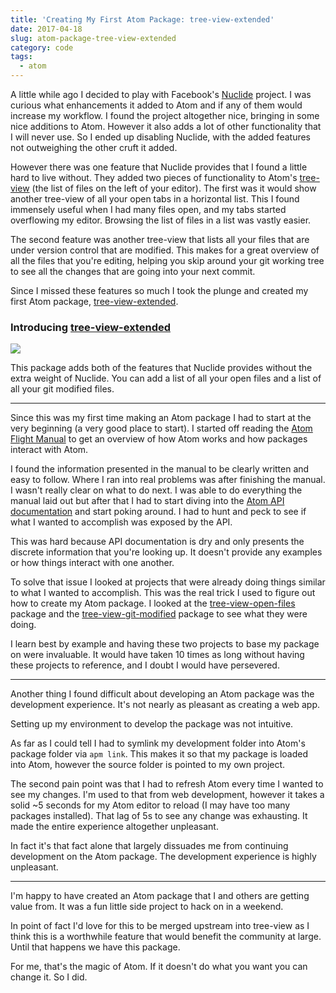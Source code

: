 ```yaml
---
title: 'Creating My First Atom Package: tree-view-extended'
date: 2017-04-18
slug: atom-package-tree-view-extended
category: code
tags:
  - atom
---
```


A little while ago I decided to play with Facebook's [Nuclide](https://nuclide.io/) project. I was curious what enhancements it added to Atom and if any of them would increase my workflow. I found the project altogether nice, bringing in some nice additions to Atom. However it also adds a lot of other functionality that I will never use. So I ended up disabling Nuclide, with the added features not outweighing the other cruft it added.

However there was one feature that Nuclide provides that I found a little hard to live without. They added two pieces of functionality to Atom's [tree-view](https://github.com/atom/tree-view) (the list of files on the left of your editor). The first was it would show another tree-view of all your open tabs in a horizontal list. This I found immensely useful when I had many files open, and my tabs started overflowing my editor. Browsing the list of files in a list was vastly easier.

The second feature was another tree-view that lists all your files that are under version control that are modified. This makes for a great overview of all the files that you're editing, helping you skip around your git working tree to see all the changes that are going into your next commit.

Since I missed these features so much I took the plunge and created my first Atom package, [tree-view-extended](https://atom.io/packages/tree-view-extended).

### Introducing [tree-view-extended](https://atom.io/packages/tree-view-extended)

[![](/images/posts/2017/tree-view-extended.png)](https://atom.io/packages/tree-view-extended)

This package adds both of the features that Nuclide provides without the extra weight of Nuclide. You can add a list of all your open files and a list of all your git modified files.

---

Since this was my first time making an Atom package I had to start at the very beginning (a very good place to start). I started off reading the [Atom Flight Manual](http://flight-manual.atom.io/) to get an overview of how Atom works and how packages interact with Atom.

I found the information presented in the manual to be clearly written and easy to follow. Where I ran into real problems was after finishing the manual. I wasn't really clear on what to do next. I was able to do everything the manual laid out but after that I had to start diving into the [Atom API documentation](https://atom.io/docs/api/AtomEnvironment) and start poking around. I had to hunt and peck to see if what I wanted to accomplish was exposed by the API.

This was hard because API documentation is dry and only presents the discrete information that you're looking up. It doesn't provide any examples or how things interact with one another.

To solve that issue I looked at projects that were already doing things similar to what I wanted to accomplish. This was the real trick I used to figure out how to create my Atom package. I looked at the [tree-view-open-files](https://github.com/postcasio/tree-view-open-files) package and the [tree-view-git-modified](https://github.com/rjaviervega/tree-view-git-modified) package to see what they were doing.

I learn best by example and having these two projects to base my package on were invaluable. It would have taken 10 times as long without having these projects to reference, and I doubt I would have persevered.

---

Another thing I found difficult about developing an Atom package was the development experience. It's not nearly as pleasant as creating a web app.

Setting up my environment to develop the package was not intuitive.

As far as I could tell I had to symlink my development folder into Atom's package folder via `apm link`. This makes it so that my package is loaded into Atom, however the source folder is pointed to my own project.

The second pain point was that I had to refresh Atom every time I wanted to see my changes. I'm used to that from web development, however it takes a solid ~5 seconds for my Atom editor to reload (I may have too many packages installed). That lag of 5s to see any change was exhausting. It made the entire experience altogether unpleasant.

In fact it's that fact alone that largely dissuades me from continuing development on the Atom package. The development experience is highly unpleasant.

---

I'm happy to have created an Atom package that I and others are getting value from. It was a fun little side project to hack on in a weekend.

In point of fact I'd love for this to be merged upstream into tree-view as I think this is a worthwhile feature that would benefit the community at large. Until that happens we have this package.

For me, that's the magic of Atom. If it doesn't do what you want you can change it. So I did.
